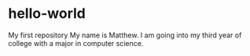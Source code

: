 # hello-world
My first repository
My name is Matthew. I am going into my third year of college with a major in computer science.
